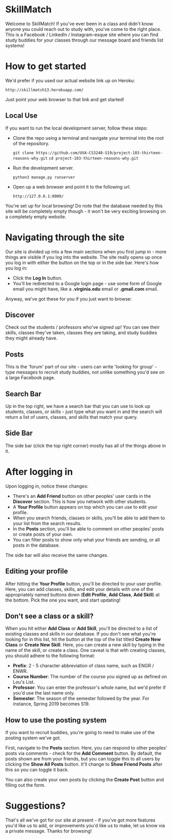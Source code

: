 # SkillMatch
Welcome to SkillMatch! If you've ever been in a class and didn't know anyone you could reach out to study with, you've come to the right place. This is a Facebook / LinkedIn / Instagram-esque site where you can find study buddies for your classes through our message board and friends list systems!

# How to get started
We'd prefer if you used our actual website link up on Heroku:
	
`http://skillmatch13.herokuapp.com/`

Just point your web browser to that link and get started!

## Local Use
If you want to run the local development server, follow these steps:

- Clone the repo using a terminal and navigate your terminal into the root of the repository.
	
	`git clone https://github.com/UVA-CS3240-S19/project-103-thirteen-reasons-why.git`
	`cd project-103-thirteen-reasons-why.git`

- Run the development server.

	`python3 manage.py runserver`

- Open up a web browser and point it to the following url.

	`http://127.0.0.1:8000/`

You're set up for local browsing! Do note that the database needed by this site will be completely empty though - it won't be very exciting browsing on a completely empty website.

# Navigating through the site
Our site is divided up into a few main sections when you first jump in - more things are visible if you log into the website. The site really opens up once you log in with either the button on the top or in the side bar. Here's how you log in:

- Click the **Log In** button.
- You'll be redirected to a Google login page - use some form of Google email you might have, like a **.virginia.edu** email or **.gmail.com** email.

Anyway, we've got these for you if you just want to browse:

## Discover
Check out the students / professors who've signed up! You can see their skills, classes they've taken, classes they are taking, and study buddies they might already have.

## Posts 
This is the 'forum' part of our site - users can write 'looking for group' - type messages to recruit study buddies, not unlike something you'd see on a large Facebook page.

## Search Bar
Up in the top right, we have a search bar that you can use to look up students, classes, or skills - just type what you want in and the search will return a list of users, classes, and skills that match your query.

## Side Bar
The side bar (click the top right corner) mostly has all of the things above in it.

# After logging in
Upon logging in, notice these changes:

- There's an **Add Friend** button on other peoples' user cards in the **Discover** section. This is how you network with other students.
- A **Your Profile** button appears on top which you can use to edit your profile.
- When you search friends, classes or skills, you'll be able to add them to your list from the search results.
- In the **Posts** section, you'll be able to comment on other peoples' posts or create posts of your own.
- You can filter posts to show only what your friends are sending, or all posts in the database.

The side bar will also receive the same changes.

## Editing your profile
After hitting the **Your Profile** button, you'll be directed to your user profile. Here, you can add classes, skills, and edit your details with one of the appropriately named buttons down (**Edit Profile**, **Add Class**, **Add Skill**) at the bottom. Pick the one you want, and start updating!

## Don't see a class or a skill?
When you hit either **Add Class** or **Add Skill**, you'll be directed to a list of existing classes and skills in our database. If you don't see what you're looking for in this list, hit the button at the top of the list titled **Create New Class** or **Create New Skill**. Here, you can create a new skill by typing in the name of the skill, or create a class. One caveat is that with creating classes, you should adhere to the following format:

- **Prefix**: 2 - 5 character abbreviation of class name, such as ENGR / ENWR.
- **Course Number**: The number of the course you signed up as defined on Lou's List.
- **Professor**: You can enter the professor's whole name, but we'd prefer if you'd use the last name only.
- **Semester**: The season of the semester followed by the year. For instance, Spring 2019 becomes S19.

## How to use the posting system
If you want to recruit buddies, you're going to need to make use of the posting system we've got. 

First, navigate to the **Posts** section. Here, you can respond to other peoples' posts via comments - check for the **Add Comment** button. By default, the posts shown are from your friends, but you can toggle this to all users by clicking the **Show All Posts** button. It'll change to **Show Friend Posts** after this so you can toggle it back.

You can also create your own posts by clicking the **Create Post** button and filling out the form.

# Suggestions?
That's all we've got for our site at present - if you've got more features you'd like us to add, or improvements you'd like us to make, let us know via a private message. Thanks for browsing!

